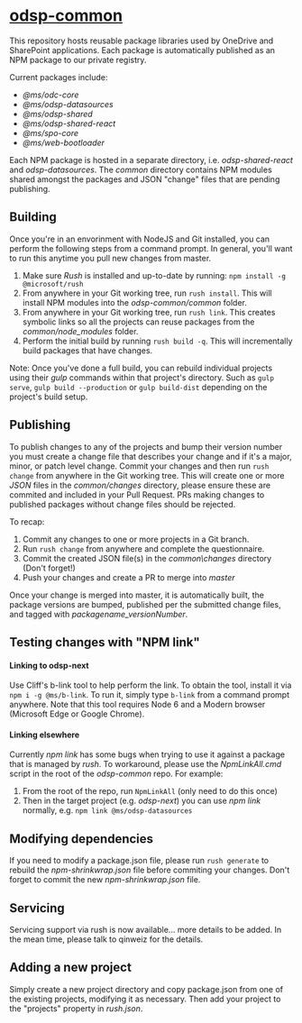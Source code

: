 # [odsp-common](https://onedrive.visualstudio.com/DefaultCollection/OneDriveWeb/_git/odsp-common)
This repository hosts reusable package libraries used by OneDrive and SharePoint applications. Each package is automatically published as an NPM package to our private registry.

Current packages include:
- *@ms/odc-core*
- *@ms/odsp-datasources*
- *@ms/odsp-shared*
- *@ms/odsp-shared-react*
- *@ms/spo-core*
- *@ms/web-bootloader*

Each NPM package is hosted in a separate directory, i.e. *odsp-shared-react* and *odsp-datasources*. The *common* directory contains NPM modules shared amongst the packages and JSON "change" files that are pending publishing.

## Building

Once you're in an envorinment with NodeJS and Git installed, you can perform the following steps from a command prompt. In general, you'll want to run this anytime you pull new changes from master.
1. Make sure *Rush* is installed and up-to-date by running: `npm install -g @microsoft/rush`
2. From anywhere in your Git working tree, run `rush install`. This will install NPM modules into the *odsp-common/common* folder.
3. From anywhere in your Git working tree, run `rush link`. This creates symbolic links so all the projects can reuse packages from the *common/node_modules* folder.
4. Perform the initial build by running `rush build -q`. This will incrementally build packages that have changes.

Note: Once you've done a full build, you can rebuild individual projects using their *gulp* commands within that project's directory. Such as `gulp serve`, `gulp build --production` or `gulp build-dist` depending on the project's build setup.

## Publishing

To publish changes to any of the projects and bump their version number you must create a change file that describes your change and if it's a major, minor, or patch level change.
Commit your changes and then run `rush change` from anywhere in the Git working tree.
This will create one or more *JSON* files in the *common/changes* directory, please ensure these are commited and included in your Pull Request. PRs making changes to published packages without change files should be rejected.

To recap:
1. Commit any changes to one or more projects in a Git branch.
2. Run `rush change` from anywhere and complete the questionnaire.
3. Commit the created JSON file(s) in the *common\changes* directory (Don't forget!)
4. Push your changes and create a PR to merge into *master*

Once your change is merged into master, it is automatically built, the package versions are bumped, published per the submitted change files, and tagged with *packagename_versionNumber*.  

## Testing changes with "NPM link"

#### Linking to odsp-next ####

Use Cliff's b-link tool to help perform the link. To obtain the tool, install it via `npm i -g @ms/b-link`. To run it, simply type `b-link` from a command prompt anywhere. Note that this tool requires Node 6 and a Modern browser (Microsoft Edge or Google Chrome).

#### Linking elsewhere ####

Currently *npm link* has some bugs when trying to use it against a package that is managed by *rush*. To workaround, please use the *NpmLinkAll.cmd* script in the root of the *odsp-common* repo. For example:
1. From the root of the repo, run `NpmLinkAll` (only need to do this once)
2. Then in the target project (e.g. *odsp-next*) you can use *npm link* normally, e.g. `npm link @ms/odsp-datasources`

## Modifying dependencies
If you need to modify a package.json file, please run `rush generate` to rebuild the *npm-shrinkwrap.json* file before commiting your changes. Don't forget to commit the new *npm-shrinkwrap.json* file.

## Servicing
Servicing support via rush is now available... more details to be added. In the mean time, please talk to qinweiz for the details. 

## Adding a new project

Simply create a new project directory and copy package.json from one of the existing projects, modifying it as necessary. Then add your project to the "projects" property in *rush.json*.

